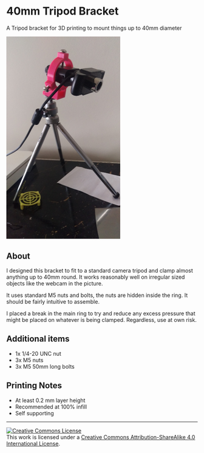 # 40mm Tripod Bracket
A Tripod bracket for 3D printing to mount things up to 40mm diameter

<img src="https://raw.githubusercontent.com/Nimalan-Nandapalan/40mm-Tripod-Bracket/master/IMAG0109.jpg" width="300px;" />

## About

I designed this bracket to fit to a standard camera tripod and clamp almost anything up to 40mm round. It works reasonably well on irregular sized objects like the webcam in the picture. 

It uses standard M5 nuts and bolts, the nuts are hidden inside the ring. It should be fairly intuitive to assemble.

I placed a break in the main ring to try and reduce any excess pressure that might be placed on whatever is being clamped. Regardless, use at own risk.

## Additional items
* 1x 1/4-20 UNC nut
* 3x M5 nuts
* 3x M5 50mm long bolts 

## Printing Notes
* At least 0.2 mm layer height
* Recommended at 100% infill
* Self supporting

---

<a rel="license" href="http://creativecommons.org/licenses/by-sa/4.0/">
	<img alt="Creative Commons License" style="border-width:0" src="https://i.creativecommons.org/l/by-sa/4.0/88x31.png" />
</a>
<br />
This work is licensed under a <a rel="license" href="http://creativecommons.org/licenses/by-sa/4.0/">Creative Commons Attribution-ShareAlike 4.0 International License</a>.